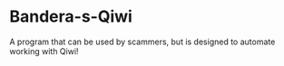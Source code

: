 # Bandera-s-Qiwi
A program that can be used by scammers, but is designed to automate working with Qiwi!
